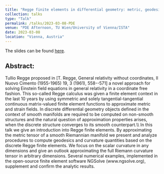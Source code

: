 ```yaml
---
title: "Regge finite elements in differential geometry: metric, geodesic, and curvature approximation"
collection: talks
type: "Talk"
permalink: /talks/2023-03-08-PDE 
venue: "PDE Afternoon, TU Wien/University of Vienna/ISTA"
date: 2023-03-08
location: "Vienna, Austria"
---
```


The slides can be found [here](http://michaelneunteufel.github.io/files/talks/presentation_pdeafternoon_ss23.pdf).

<h2>Abstract:</h2>
Tullio Regge proposed in [T. Regge, General relativity without coordinates, Il Nuovo Cimento (1955-1965) 19, 3 (1961), 558--571] a novel approach for solving Einstein field equations in general relativity in a coordinate free fashion. This so-called Regge calculus was given a finite element context in the last 10 years by using symmetric and solely tangential-tangential continuous matrix-valued finite element functions to approximate metric and strain fields. In discrete differential geometry objects defined  in the context of smooth manifolds are required to be computed on non-smooth structures and the natural question of approximation properties arises, when the discrete structure converges to its smooth counterpart.\\
In this talk we give an introduction into Regge finite elements. By approximating the metric  tensor of a smooth Riemannian manifold we present and analyze procedures to compute geodesics and curvature quantities based on the discrete Regge finite elements. We focus on the scalar curvature in any dimensions and give an outlook approximating the full Riemann curvature tensor in arbitrary dimensions. Several numerical examples, implemented in the open-source finite element software NGSolve (www.ngsolve.org), supplement and confirm the analytic results.